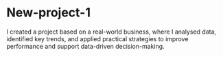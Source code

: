 # New-project-1
I created a project based on a real-world business, where I analysed data, identified key trends, and applied practical strategies to improve performance and support data-driven decision-making.
